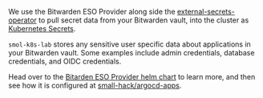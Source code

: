 We use the Bitwarden ESO Provider along side the [external-secrets-operator](/k8s_apps/external-secrets-operator.md) to pull secret data from your Bitwarden vault, into the cluster as [Kubernetes Secrets](https://kubernetes.io/docs/concepts/configuration/secret/).

`smol-k8s-lab` stores any sensitive user specific data about applications in your Bitwarden vault. Some examples include admin credentials, database credentials, and OIDC credentials.

Head over to the [Bitarden ESO Provider helm chart](https://github.com/jessebot/bitwarden-eso-provider/) to learn more, and then see how it is configured at [small-hack/argocd-apps](https://github.com/small-hack/argocd-apps/blob/main/external-secrets-operator/bitwarden/bitwarden_argocd_app.yaml).
